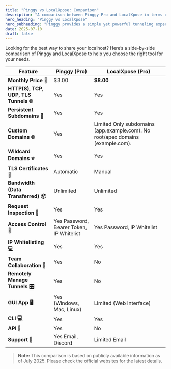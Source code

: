 ```yaml
---
title: "Pinggy vs LocalXpose: Comparison"
description: "A comparison between Pinggy Pro and LocalXpose in terms of features and ease of use."
hero_heading: "Pinggy vs LocalXpose"
hero_subheading: "Pinggy provides a simple yet powerful tunneling experience compared to other tools."
date: 2025-07-10
draft: false
---
```


Looking for the best way to share your localhost? Here’s a side-by-side comparison of Pinggy and LocalXpose to help you choose the right tool for your needs.


<div class="comparison-container">
<table class="comparison-table my-4">
<thead>
    <tr>
    <th>Feature</th>
    <th>Pinggy (Pro)</th>
    <th>LocalXpose (Pro)</th>
    </tr>
</thead>
<tbody>
    <tr>
    <td><b>Monthly Price 💸</b></td>
    <td class="pinggy-better">$3.00</td>
    <td><b>$8.00</b></td>
    </tr>
    <tr>
    <td><b>HTTP(S), TCP, UDP, TLS Tunnels 🌐</b></td>
    <td><span class="tag-yes">Yes</span> <a href="/docs/http_tunnels/" target="_blank" class="ms-1"><i class="bi bi-arrow-up-right-square"></i></a></td>
    <td><span class="tag-yes">Yes</span></td>
    </tr>
    <tr>
    <td><b>Persistent Subdomains 🔗</b></td>
    <td><span class="tag-yes">Yes</span></td>
    <td><span class="tag-yes">Yes</span></td>
    </tr>
    <tr>
    <td><b>Custom Domains 🌐</b></td>
    <td class="pinggy-better"><span class="tag-yes">Yes</span></td>
    <td><span class="tag-partial">Limited</span> Only subdomains (app.example.com). No root/apex domains (example.com).</td>
    </tr>
    <tr>
    <td><b>Wildcard Domains ⭐</b></td>
    <td><span class="tag-yes">Yes</span> <a href="/docs/http_tunnels/multi_port_forwarding/" target="_blank" class="ms-1"><i class="bi bi-arrow-up-right-square"></i></a></td>
    <td><span class="tag-yes">Yes</span></td>
    </tr>
    <tr>
    <td class="pinggy-better"><b>TLS Certificates 🪪</b></td>
    <td class="pinggy-better"><span class="tag-yes">Automatic</span> <a href="/docs/custom_domain/" target="_blank" class="ms-1"><i class="bi bi-arrow-up-right-square"></i></a></td>
    <td><span class="tag-partial">Manual</span></td>
    </tr>
    <tr>
    <td><b>Bandwidth (Data Transferred) 📦</b></td>
    <td><span class="tag-yes">Unlimited</span> <a href="/#prices" target="_blank" class="ms-1"><i class="bi bi-arrow-up-right-square"></i></a></td>
    <td><span class="tag-yes">Unlimited</span></td>
    </tr>
    <tr>
    <td><b>Request Inspection 🐞</b></td>
    <td><span class="tag-yes">Yes</span> <a href="/docs/http_tunnels/web_debugger/" target="_blank" class="ms-1"><i class="bi bi-arrow-up-right-square"></i></a></td>
    <td><span class="tag-yes">Yes</span></td>
    </tr>
    <tr>
    <td><b>Access Control 🔑</b></td>
    <td><span class="tag-yes">Yes</span> Password, Bearer Token, IP Whitelist <a href="/docs/http_tunnels/basic_auth/" target="_blank" class="ms-1"><i class="bi bi-arrow-up-right-square"></i></a></td>
    <td><span class="tag-yes">Yes</span> Password, IP Whitelist</td>
    </tr>
    <tr>
    <td><b>IP Whitelisting 💻</b></td>
    <td><span class="tag-yes">Yes</span> <a href="/docs/http_tunnels/ip_whitelist/" target="_blank" class="ms-1"><i class="bi bi-arrow-up-right-square"></i></a></td>
    <td><span class="tag-yes">Yes</span></td>
    </tr>
    <tr>
    <td><b>Team Collaboration 👥</b></td>
    <td class="pinggy-better"><span class="tag-yes">Yes</span> <a href="/docs/teams/" target="_blank" class="ms-1"><i class="bi bi-arrow-up-right-square"></i></a></td>
    <td><span class="tag-no">No</span></td>
    </tr>
    <tr>
    <td><b>Remotely Manage Tunnels 🎛️</b></td>
    <td class="pinggy-better"><span class="tag-yes">Yes</span> <a href="/docs/remote_devices/" target="_blank" class="ms-1"><i class="bi bi-arrow-up-right-square"></i></a></td>
    <td><span class="tag-no">No</span></td>
    </tr>
    <tr>
    <td><b>GUI App 🖥️</b></td>
    <td class="pinggy-better"><span class="tag-yes">Yes</span> (Windows, Mac, Linux) <a href="/app/" target="_blank" class="ms-1"><i class="bi bi-arrow-up-right-square"></i></a></td>
    <td><span class="tag-partial">Limited</span> (Web Interface)</td>
    </tr>
    <tr>
    <td><b>CLI 💻</b></td>
    <td><span class="tag-yes">Yes</span> <a href="/cli/" target="_blank" class="ms-1"><i class="bi bi-arrow-up-right-square"></i></a></td>
    <td><span class="tag-yes">Yes</span></td>
    </tr>
    <tr>
    <td><b>API 🔗</b></td>
    <td class="pinggy-better"><span class="tag-yes">Yes</span> <a href="/docs/api/api/" target="_blank" class="ms-1"><i class="bi bi-arrow-up-right-square"></i></a></td>
    <td><span class="tag-no">No</span></td>
    </tr>
    <tr>
    <td><b>Support 💬</b></td>
    <td><span class="tag-yes">Yes</span> Email, Discord <a href="/help/" target="_blank" class="ms-1"><i class="bi bi-arrow-up-right-square"></i></a></td>
    <td><span class="tag-partial">Limited</span> Email</td>
    </tr>
</tbody>
</table>
</div>

> <b>Note:</b> This comparison is based on publicly available information as of July 2025. Please check the official websites for the latest details.
